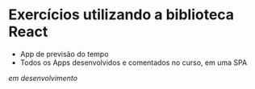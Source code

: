 # Exercícios utilizando a biblioteca React

- App de previsão do tempo
- Todos os Apps desenvolvidos e comentados no curso, em uma SPA


*em desenvolvimento*